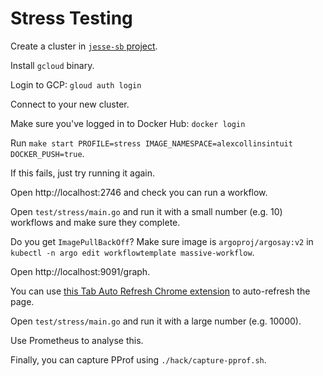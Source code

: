 # Stress Testing

Create a cluster in [`jesse-sb` project](https://console.cloud.google.com/access/iam?cloudshell=false&project=jesse-sb).

Install `gcloud` binary.

Login to GCP: `gloud auth login`

Connect to your new cluster.

Make sure you've logged in to Docker Hub: `docker login`

Run `make start PROFILE=stress IMAGE_NAMESPACE=alexcollinsintuit DOCKER_PUSH=true`.

If this fails, just try running it again.

Open http://localhost:2746 and check you can run a workflow.

Open `test/stress/main.go` and run it with a small number (e.g. 10) workflows and make sure they complete.

Do you get `ImagePullBackOff`? Make sure image is `argoproj/argosay:v2` in  `kubectl -n argo edit workflowtemplate massive-workflow`.

Open http://localhost:9091/graph.

You can use [this Tab Auto Refresh Chrome extension](https://chrome.google.com/webstore/detail/tab-auto-refresh/oomoeacogjkolheacgdkkkhbjipaomkn) to auto-refresh the page.

Open `test/stress/main.go` and run it with a large number (e.g. 10000).

Use Prometheus to analyse this.

Finally, you can capture PProf using `./hack/capture-pprof.sh`.

